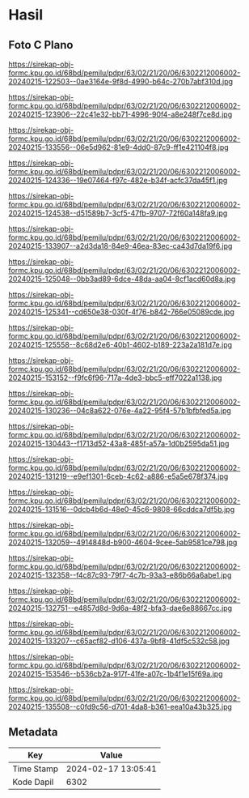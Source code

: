 # Hasil

## Foto C Plano

https://sirekap-obj-formc.kpu.go.id/68bd/pemilu/pdpr/63/02/21/20/06/6302212006002-20240215-122503--0ae3164e-9f8d-4990-b64c-270b7abf310d.jpg

https://sirekap-obj-formc.kpu.go.id/68bd/pemilu/pdpr/63/02/21/20/06/6302212006002-20240215-123906--22c41e32-bb71-4996-90f4-a8e248f7ce8d.jpg

https://sirekap-obj-formc.kpu.go.id/68bd/pemilu/pdpr/63/02/21/20/06/6302212006002-20240215-133556--06e5d962-81e9-4dd0-87c9-ff1e421104f8.jpg

https://sirekap-obj-formc.kpu.go.id/68bd/pemilu/pdpr/63/02/21/20/06/6302212006002-20240215-124336--19e07464-f97c-482e-b34f-acfc37da45f1.jpg

https://sirekap-obj-formc.kpu.go.id/68bd/pemilu/pdpr/63/02/21/20/06/6302212006002-20240215-124538--d51589b7-3cf5-47fb-9707-72f60a148fa9.jpg

https://sirekap-obj-formc.kpu.go.id/68bd/pemilu/pdpr/63/02/21/20/06/6302212006002-20240215-133907--a2d3da18-84e9-46ea-83ec-ca43d7da19f6.jpg

https://sirekap-obj-formc.kpu.go.id/68bd/pemilu/pdpr/63/02/21/20/06/6302212006002-20240215-125048--0bb3ad89-6dce-48da-aa04-8cf1acd60d8a.jpg

https://sirekap-obj-formc.kpu.go.id/68bd/pemilu/pdpr/63/02/21/20/06/6302212006002-20240215-125341--cd650e38-030f-4f76-b842-766e05089cde.jpg

https://sirekap-obj-formc.kpu.go.id/68bd/pemilu/pdpr/63/02/21/20/06/6302212006002-20240215-125558--8c68d2e6-40b1-4602-b189-223a2a181d7e.jpg

https://sirekap-obj-formc.kpu.go.id/68bd/pemilu/pdpr/63/02/21/20/06/6302212006002-20240215-153152--f9fc6f96-717a-4de3-bbc5-eff7022a1138.jpg

https://sirekap-obj-formc.kpu.go.id/68bd/pemilu/pdpr/63/02/21/20/06/6302212006002-20240215-130236--04c8a622-076e-4a22-95f4-57b1bfbfed5a.jpg

https://sirekap-obj-formc.kpu.go.id/68bd/pemilu/pdpr/63/02/21/20/06/6302212006002-20240215-130443--f1713d52-43a8-485f-a57a-1d0b2595da51.jpg

https://sirekap-obj-formc.kpu.go.id/68bd/pemilu/pdpr/63/02/21/20/06/6302212006002-20240215-131219--e9ef1301-6ceb-4c62-a886-e5a5e678f374.jpg

https://sirekap-obj-formc.kpu.go.id/68bd/pemilu/pdpr/63/02/21/20/06/6302212006002-20240215-131516--0dcb4b6d-48e0-45c6-9808-66cddca7df5b.jpg

https://sirekap-obj-formc.kpu.go.id/68bd/pemilu/pdpr/63/02/21/20/06/6302212006002-20240215-132059--4914848d-b900-4604-9cee-5ab9581ce798.jpg

https://sirekap-obj-formc.kpu.go.id/68bd/pemilu/pdpr/63/02/21/20/06/6302212006002-20240215-132358--f4c87c93-79f7-4c7b-93a3-e86b66a6abe1.jpg

https://sirekap-obj-formc.kpu.go.id/68bd/pemilu/pdpr/63/02/21/20/06/6302212006002-20240215-132751--e4857d8d-9d6a-48f2-bfa3-dae6e88667cc.jpg

https://sirekap-obj-formc.kpu.go.id/68bd/pemilu/pdpr/63/02/21/20/06/6302212006002-20240215-133207--c65acf82-d106-437a-9bf8-41df5c532c58.jpg

https://sirekap-obj-formc.kpu.go.id/68bd/pemilu/pdpr/63/02/21/20/06/6302212006002-20240215-153546--b536cb2a-917f-41fe-a07c-1b4f1e15f69a.jpg

https://sirekap-obj-formc.kpu.go.id/68bd/pemilu/pdpr/63/02/21/20/06/6302212006002-20240215-135508--c0fd9c56-d701-4da8-b361-eea10a43b325.jpg


## Metadata

| Key        | Value               |
| ---------- | ------------------- |
| Time Stamp | 2024-02-17 13:05:41 |
| Kode Dapil | 6302                |



